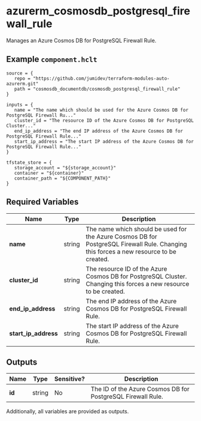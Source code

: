 # azurerm_cosmosdb_postgresql_firewall_rule

Manages an Azure Cosmos DB for PostgreSQL Firewall Rule.

## Example `component.hclt`

```hcl
source = {
   repo = "https://github.com/jumidev/terraform-modules-auto-azurerm.git"   
   path = "cosmosdb_documentdb/cosmosdb_postgresql_firewall_rule"   
}

inputs = {
   name = "The name which should be used for the Azure Cosmos DB for PostgreSQL Firewall Ru..."   
   cluster_id = "The resource ID of the Azure Cosmos DB for PostgreSQL Cluster..."   
   end_ip_address = "The end IP address of the Azure Cosmos DB for PostgreSQL Firewall Rule..."   
   start_ip_address = "The start IP address of the Azure Cosmos DB for PostgreSQL Firewall Rule..."   
}

tfstate_store = {
   storage_account = "${storage_account}"   
   container = "${container}"   
   container_path = "${COMPONENT_PATH}"   
}

```

## Required Variables

| Name | Type |  Description |
| ---- | --------- |  ----------- |
| **name** | string |  The name which should be used for the Azure Cosmos DB for PostgreSQL Firewall Rule. Changing this forces a new resource to be created. | 
| **cluster_id** | string |  The resource ID of the Azure Cosmos DB for PostgreSQL Cluster. Changing this forces a new resource to be created. | 
| **end_ip_address** | string |  The end IP address of the Azure Cosmos DB for PostgreSQL Firewall Rule. | 
| **start_ip_address** | string |  The start IP address of the Azure Cosmos DB for PostgreSQL Firewall Rule. | 



## Outputs

| Name | Type | Sensitive? | Description |
| ---- | ---- | --------- | --------- |
| **id** | string | No  | The ID of the Azure Cosmos DB for PostgreSQL Firewall Rule. | 

Additionally, all variables are provided as outputs.
